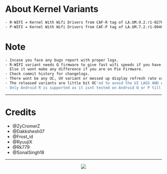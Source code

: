 About Kernel Variants
=====================

```bash
- R-WIFI = Kernel With Wifi Drivers from CAF-R tag of LA.UM.9.2.r1-02700-SDMxx0.0.
- P-WIFI = Kernel With Wifi Drivers from CAF-P tag of LA.UM.7.2.r1-09400-sdm660.0.
```

Note
====

```bash
- Incase you face any bugs report with proper logs.
- R-WIFI variant needs Q firmware to give fast wifi speeds if you have a connection of more than 40mbps.
  Else it wont make any difference if you are on Pie Firmware.
- Check commit history for changelogs.
- There wont be any UC, UV variant or messed up display refresh rate variant.
- The released variants are little bit OC'ed to avoid the UI LAGS AND APP OPENING STUTTERS.
- Only Android R is supported as it isnt tested on Android Q or P till now.
```

-----------------------------------------------------------------------------

Credits
=======

- @ZyCromerZ
- @Dakkshesh07
- @Frost_id
- @RyuujiX
- @Rk779
- @SonalSingh18

-----------------------------------------------------------------------------
<p align="center">
<img src="https://github.com/ElectroPerf/ElectroPerf-Kernel-Releases/blob/release/IMG_20210323_213350_720.png?raw=true" >
